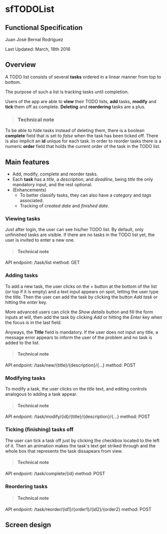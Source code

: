 sfTODOList
==========
Functional Specification
--

Juan José Bernal Rodríguez

Last Updated: March, 18th 2016

Overview
--

A TODO list consists of several **tasks** ordered in a linear manner from top to bottom.

The purpose of such a list is tracking tasks until completion.

Users of the app are able to **view** their TODO lists, **add** tasks, **modify** and **tick** them off as complete. **Deleting** and **reordering** tasks are a plus.

>### Technical note
To be able to hide tasks instead of deleting them, there is a boolean **complete** field that is set to *false* when the task has been ticked off. There is also implicit an **id** unique for each task.
In order to reorder tasks there is a numeric **order** field that holds the current order of the task in the TODO list.

Main features
--
* Add, modify, complete and reorder tasks.
* Each **task** has a *title*, a *description*, and *deadline*, being *title* the only mandatory input, and the rest optional.
* (Enhancements)
    * To better classify tasks, they can also have a *category* and *tags* associated.
    * Tracking of *created date* and *finished date*.

### Viewing tasks
Just after login, the user can see his/her TODO list. By default, only unfinished tasks are visible.
If there are no tasks in the TODO list yet, the user is invited to enter a new one.

>#### Technical note
API endpoint: /task/list
method: GET

### Adding tasks
To add a new task, the user clicks on the + button at the bottom of the list (or top if it is empty) and a text input appears on spot, letting the user type the title. Then the user can add the task by clicking the button *Add task* or hitting the *enter* key.

More advanced users can click the *Show details* button and fill the form inputs at will, then add the task by clicking *Add* or hitting the *Enter* key when the focus is in the last field.

Anyways, the **Title** field is mandatory. If the user does not input any title, a message error appears to inform the user of the problem and no task is added to the list.

>#### Technical note
API endpoint: /task/new/{title}/{description}/{...}
method: POST

### Modifying tasks
To modify a task, the user clicks on the *title* text, and editing controls analogous to adding a task appear.

>#### Technical note
API endpoint: /task/modify/{id}/{title}/{description}/{...}
method: POST

### Ticking (finishing) tasks off
The user can tick a task off just by clicking the checkbox located to the left of it. Then an animation makes the task's text get striked through and the whole box that represents the task dissapears from view.

>#### Technical note
API endpoint: /task/complete/{id}
method: POST

### Reordering tasks

>#### Technical note
API endpoint: /task/reorder/{id1}/{order1}/{id2}/{order2}
method: POST

Screen design
--
